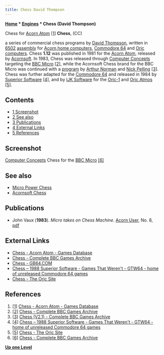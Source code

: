 ```yaml
---
title: Chess David Thompson
---
```

**[Home](Home "Home") * [Engines](Engines "Engines") * Chess (David Thompson)**

[](https://www.gamesdatabase.org/game/acorn-atom/chess) Chess for [Acorn Atom](Acorn_Atom "Acorn Atom") <a id="cite-note-1" href="#cite-ref-1">[1]</a>
**Chess**, (CC)

a series of commercial chess programs by [David Thompson](index.php?title=David_Thompson&action=edit&redlink=1 "David Thompson (page does not exist)"), written in [6502](6502 "6502") [assembly](Assembly "Assembly") for [Acorn home computers](https://en.wikipedia.org/wiki/Acorn_Computers),
[Commodore 64](Commodore_64 "Commodore 64") and [Oric computers](https://en.wikipedia.org/wiki/Oric). Chess **1.12** was published in 1981 for the [Acorn Atom](Acorn_Atom "Acorn Atom"), released by [Acornsoft](https://en.wikipedia.org/wiki/Acornsoft).
In 1983, Chess was released through [Computer Concepts](https://en.wikipedia.org/wiki/Xara) targeting the [BBC Micro](BBC_Micro "BBC Micro") <a id="cite-note-2" href="#cite-ref-2">[2]</a>,
while the Acornsoft Chess brand for the BBC Micro was continued with a [program](Acornsoft_Chess "Acornsoft Chess") by [Arthur Norman](Arthur_Norman "Arthur Norman") and [Nick Pelling](Nick_Pelling "Nick Pelling") <a id="cite-note-3" href="#cite-ref-3">[3]</a>. Chess was further adapted for the [Commodore 64](Commodore_64 "Commodore 64") and released in 1984 by [Superior Software](https://en.wikipedia.org/wiki/Superior_Software) <a id="cite-note-4" href="#cite-ref-4">[4]</a>, and by [IJK Software](https://fr.wikipedia.org/wiki/IJK_Software) for the [Oric-1](https://en.wikipedia.org/wiki/Oric#Oric-1) and [Oric Atmos](https://en.wikipedia.org/wiki/Oric#Oric_Atmos) <a id="cite-note-5" href="#cite-ref-5">[5]</a>.

## Contents

- [1 Screenshot](#screenshot)
- [2 See also](#see-also)
- [3 Publications](#publications)
- [4 External Links](#external-links)
- [5 References](#references)

## Screenshot

[](http://bbcmicro.co.uk/game.php?id=955)
[Computer Concepts](https://en.wikipedia.org/wiki/Xara) Chess for the [BBC Micro](BBC_Micro "BBC Micro") <a id="cite-note-6" href="#cite-ref-6">[6]</a>

## See also

- [Micro Power Chess](index.php?title=Micro_Power_Chess&action=edit&redlink=1 "Micro Power Chess (page does not exist)")
- [Acornsoft Chess](Acornsoft_Chess "Acornsoft Chess")

## Publications

- John Vaux (**1983**). *Micro takes on Chess Machine*. [Acorn User](https://en.wikipedia.org/wiki/Acorn_User), No. 8, [pdf](http://acorn.huininga.nl/pub/magazines/Acorn%20User/Acorn_User_Number_008_1983-03_Addison-Wesley_GB.pdf)

## External Links

- [Chess - Acorn Atom - Games Database](https://www.gamesdatabase.org/game/acorn-atom/chess)
- [Chess - Complete BBC Games Archive](http://bbcmicro.co.uk/game.php?id=955)
- [Chess - GB64.COM](http://www.gamebase64.com/game.php?id=17373&d=18&h=0)
- [Chess – 1988 Superior Software - Games That Weren't - GTW64 - home of unreleased Commodore 64 games](http://www.gamesthatwerent.com/gtw64/chess/)
- [Chess - The Oric Site](http://www.oric.org/software/chess__ijk_-59.html)

## References

1. <a id="cite-ref-1" href="#cite-note-1">[1]</a> [Chess - Acorn Atom - Games Database](https://www.gamesdatabase.org/game/acorn-atom/chess)
1. <a id="cite-ref-2" href="#cite-note-2">[2]</a> [Chess - Complete BBC Games Archive](http://bbcmicro.co.uk/game.php?id=955)
1. <a id="cite-ref-3" href="#cite-note-3">[3]</a> [Chess (V2.1) - Complete BBC Games Archive](http://bbcmicro.co.uk/game.php?id=924)
1. <a id="cite-ref-4" href="#cite-note-4">[4]</a> [Chess – 1988 Superior Software - Games That Weren't - GTW64 - home of unreleased Commodore 64 games](http://www.gamesthatwerent.com/gtw64/chess/)
1. <a id="cite-ref-5" href="#cite-note-5">[5]</a> [Chess - The Oric Site](http://www.oric.org/software/chess__ijk_-59.html)
1. <a id="cite-ref-6" href="#cite-note-6">[6]</a> [Chess - Complete BBC Games Archive](http://bbcmicro.co.uk/game.php?id=955)

**[Up one Level](Engines "Engines")**

